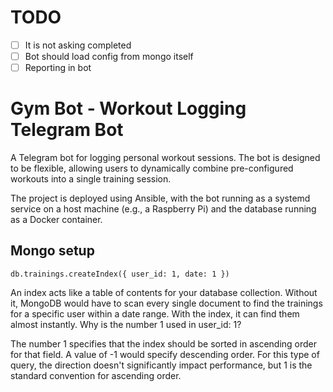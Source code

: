 # TODO
 - [ ] It is not asking completed
 - [ ] Bot should load config from mongo itself
 - [ ] Reporting in bot

# Gym Bot - Workout Logging Telegram Bot

A Telegram bot for logging personal workout sessions. The bot is designed to be flexible, allowing users to dynamically combine pre-configured workouts into a single training session.

The project is deployed using Ansible, with the bot running as a systemd service on a host machine (e.g., a Raspberry Pi) and the database running as a Docker container.


## Mongo setup
```
db.trainings.createIndex({ user_id: 1, date: 1 })
```

An index acts like a table of contents for your database collection. Without it, MongoDB would have to scan every single document to find the trainings for a specific user within a date range. With the index, it can find them almost instantly.
Why is the number 1 used in user_id: 1?

The number 1 specifies that the index should be sorted in ascending order for that field. A value of -1 would specify descending order. For this type of query, the direction doesn't significantly impact performance, but 1 is the standard convention for ascending order.